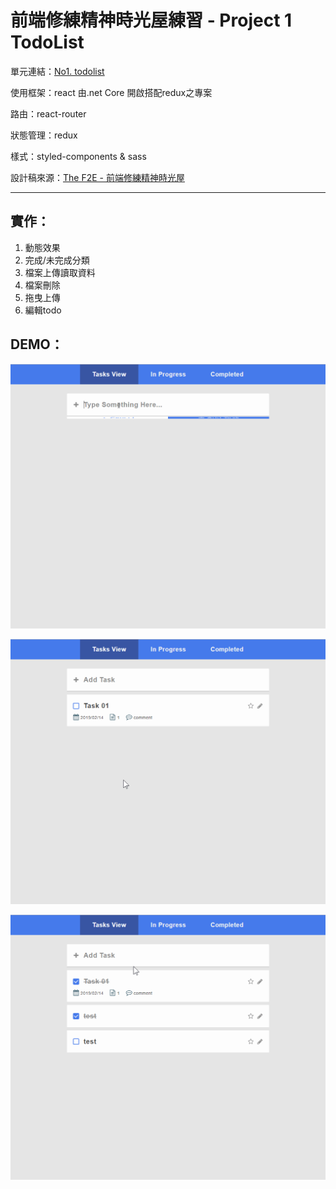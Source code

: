 # 前端修練精神時光屋練習 - Project 1 TodoList

 單元連結：[No1. todolist](https://www.facebook.com/groups/173311386703334/learning_content/?filter=377909922704174&post=180286976005775)

 使用框架：react 由.net Core 開啟搭配redux之專案

路由：react-router

 狀態管理：redux

 樣式：styled-components & sass

  設計稿來源：[The F2E - 前端修練精神時光屋](https://hexschool.github.io/THE_F2E_Design/todolist/?fbclid=IwAR2eO1poU8DRxIJFctzWyai7Gjn5R45rja22EuR0JHrBUg-3obK5JeMx4wY)

  ---

  ## 實作：

  1. 動態效果
  2. 完成/未完成分類
  3. 檔案上傳讀取資料
  4. 檔案刪除
  5. 拖曳上傳
  6. 編輯todo

  ## DEMO：

  ![image](https://github.com/ivywang122/donetCore-reactredux_todolist-app-v2/blob/master/images/001.gif)

  ![image](https://github.com/ivywang122/donetCore-reactredux_todolist-app-v2/blob/master/images/002.gif)

  ![image](https://github.com/ivywang122/donetCore-reactredux_todolist-app-v2/blob/master/images/003.gif)





